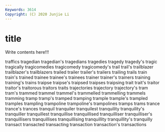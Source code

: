 ```yaml
---
Keywords: 3614
Copyright: (C) 2020 Junjie Li
---
```


# title

Write contents here!!!
 
traffics 
tragedian 
tragedian's 
tragedians 
tragedies 
tragedy 
tragedy's 
tragic 
tragically
tragicomedies 
tragicomedy 
tragicomedy's 
trail 
trail's 
trailblazer 
trailblazer's 
trailblazers 
trailed 
trailer
trailer's 
trailers 
trailing 
trails 
train 
train's 
trained 
trainee 
trainee's 
trainees
trainer 
trainer's 
trainers 
training 
training's 
trains 
traipse 
traipse's 
traipsed 
traipses
traipsing 
trait 
trait's 
traitor 
traitor's 
traitorous 
traitors 
traits 
trajectories 
trajectory
trajectory's 
tram 
tram's 
trammed 
trammel 
trammel's 
trammelled 
trammelling 
trammels 
tramming
tramp 
tramp's 
tramped 
tramping 
trample 
trample's 
trampled 
tramples 
trampling 
trampoline
trampoline's 
trampolines 
tramps 
trams 
trance 
trance's 
trances 
tranquil 
tranquiler 
tranquilest
tranquility 
tranquility's 
tranquiller 
tranquillest 
tranquillise 
tranquillised 
tranquilliser 
tranquilliser's 
tranquillisers 
tranquillises
tranquillising 
tranquillity 
tranquillity's 
tranquilly 
transact 
transacted 
transacting 
transaction 
transaction's 
transactions

